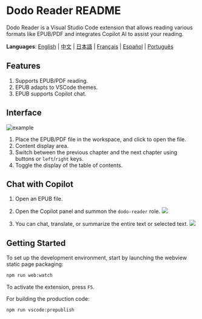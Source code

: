 # Dodo Reader README

Dodo Reader is a Visual Studio Code extension that allows reading various formats like EPUB/PDF and integrates Copilot AI to assist your reading.

**Languages**: [English](README.md) | [中文](README.zh-CN.md) | [日本語](README.ja.md) | [Français](README.fr.md) | [Español](README.es.md) | [Português](README.pt.md)

## Features

1. Supports EPUB/PDF reading.
2. EPUB adapts to VSCode themes.
3. EPUB supports Copilot chat.

## Interface

![example](https://res.vekun.com/uploads/1-1691948958974.png)

1. Place the EPUB/PDF file in the workspace, and click to open the file.
2. Content display area.
3. Switch between the previous chapter and the next chapter using buttons or `left`/`right` keys.
4. Toggle the display of the table of contents.

## Chat with Copilot

1. Open an EPUB file.
2. Open the Copilot panel and summon the `dodo-reader` role.
   ![](https://fe.vekun.com/pic-fly/1spqbuptr.jpg)

3. You can chat, translate, or summarize the entire text or selected text.
   ![](https://fe.vekun.com/pic-fly/rhn70wnk.jpg)

## Getting Started

To set up the development environment, start by launching the webview static page packaging:

```sh
npm run web:watch
```

To activate the extension, press `F5`.

For building the production code:

```sh
npm run vscode:prepublish
```

